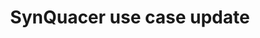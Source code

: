 ---
categories:
- bkk19
description: Introduction of latest SynQuacer use case.
image:
  featured: 'true'
  path: /assets/images/featured-images/bkk19/BKK19-303.png
session_attendee_num: '29'
session_id: BKK19-303
session_room: 'Keynote Room (World Ballroom BC) '
session_slot:
  end_time: '2019-04-03 11:20:00'
  start_time: '2019-04-03 11:05:00'
session_speakers: []
session_track: Arm on Arm
tag: session
tags:
- Open Source Development
title: SynQuacer use case update
---